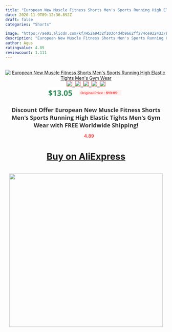 ```yaml
---
title: "European New Muscle Fitness Shorts Men's Sports Running High Elastic Tights Men's Gym Wear"
date: 2020-11-9T09:12:36.892Z
draft: false
categories: "Shorts"

image: "https://ae01.alicdn.com/kf/H52a9432f103c4d4b9662ff274ce92243Z/European-New-Muscle-Fitness-Shorts-Men-s-Sports-Running-High-Elastic-Tights-Men-s-Gym-Wear.jpg"
description: "European New Muscle Fitness Shorts Men's Sports Running High Elastic Tights Men's Gym Wear"
author: Agus
ratingvalue: 4.89
reviewcount: 1.111
---
```

<br>
<div style="text-align: center;">
<a href="https://s.click.aliexpress.com/e/_AlFp9b" target="_blank" rel="nofollow noopener noreferrer"><img alt="European New Muscle Fitness Shorts Men's Sports Running High Elastic Tights Men's Gym Wear" class="magnifier-image" src="https://ae01.alicdn.com/kf/H52a9432f103c4d4b9662ff274ce92243Z/European-New-Muscle-Fitness-Shorts-Men-s-Sports-Running-High-Elastic-Tights-Men-s-Gym-Wear.jpg_640x640.jpg">
<br>
<img style="border:1px solid salmon" src="https://ae01.alicdn.com/kf/H52a9432f103c4d4b9662ff274ce92243Z/European-New-Muscle-Fitness-Shorts-Men-s-Sports-Running-High-Elastic-Tights-Men-s-Gym-Wear.jpg_120x120.jpg">&nbsp;&nbsp;<img style="border:1px solid salmon" src="https://ae01.alicdn.com/kf/Hc2d3759ce54d47a58f8ac00f5e120a5aZ/European-New-Muscle-Fitness-Shorts-Men-s-Sports-Running-High-Elastic-Tights-Men-s-Gym-Wear.jpg_120x120.jpg">&nbsp;&nbsp;<img style="border:1px solid salmon" src="https://ae01.alicdn.com/kf/Hd78767258e854a779dd4d7b8a0c22ce56/European-New-Muscle-Fitness-Shorts-Men-s-Sports-Running-High-Elastic-Tights-Men-s-Gym-Wear.jpg_120x120.jpg">&nbsp;&nbsp;<img style="border:1px solid salmon" src="https://ae01.alicdn.com/kf/H792253c2eddc427a917f189b6aec7280m/European-New-Muscle-Fitness-Shorts-Men-s-Sports-Running-High-Elastic-Tights-Men-s-Gym-Wear.jpg_120x120.jpg">&nbsp;&nbsp;<img style="border:1px solid salmon" src="https://ae01.alicdn.com/kf/Hb198f08cfcbd4f6d99b91d4e73e4f865i/European-New-Muscle-Fitness-Shorts-Men-s-Sports-Running-High-Elastic-Tights-Men-s-Gym-Wear.jpg_120x120.jpg"></a></div><br0>
<div style="text-align: center;"><span style="background-color: white; border: 0px; box-sizing: border-box; color: seagreen; display: inline-block; font-family: &quot;open sans&quot; , &quot;arial&quot; , &quot;helvetica&quot; , sans-serif , &quot;heiti&quot;; font-size: 24px; font-stretch: inherit; font-weight: 700; line-height: inherit; margin: 0px 10px 0px 0px; padding: 0px; vertical-align: middle;">$13.05 </span>
<span style="background: rgb(255 , 241 , 241); border-radius: 3px; border: 0px; box-sizing: border-box; color: #ff4747; display: inline-block; font-family: inherit; font-size: 12px; font-stretch: inherit; font-style: inherit; font-variant: inherit; font-weight: 600; line-height: inherit; margin: 0px; padding: 2px 5px; transform: scale(0.9); vertical-align: middle;">Original Price : <b style="text-decoration: line-through;">$13.05 </b> &nbsp;&nbsp;</span></div>
<h1 style="color: #333333; display: inline-block; font-family: &quot;open sans&quot; , &quot;arial&quot; , &quot;helvetica&quot; , sans-serif , &quot;heiti&quot;; font-size: 18px; font-stretch: inherit; font-weight: 700; text-align: center;">Discount Offer European New Muscle Fitness Shorts Men's Sports Running High Elastic Tights Men's Gym Wear with FREE Worldwide Shipping!</h1>
<div style="color: #ff4747; text-align: center;">
<img src="https://4.bp.blogspot.com/-M0ZcTcb-5uY/XleCXlxnR4I/AAAAAAAAAEc/OrjgMkXV1oMQFaCRZj5HQwOCBcu3w1FegCPcBGAYYCw/s1600/star.png" style="height: 15px;">&nbsp;<b>4.89</b></div>
<div class="button_cont" align="center"><a class="buynow_a" href="https://s.click.aliexpress.com/e/_AlFp9b" target="_blank" rel="nofollow noopener noreferrer"><H1>Buy on AliExpress</H1></a></div><br>
<div class="separator" style="clear: both; text-align: center;">
<img src="https://lh3.googleusercontent.com/-pTy5HemUv9M/XlePHvY0dAI/AAAAAAAAAE4/0nX5iRUoIWY8eMW9Dpxeirr157OZliDIgCLcBGAsYHQ/s1600/badge.gif" width="480">
</div>
